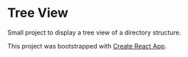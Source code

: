 # Tree View

Small project to display a tree view of a directory structure.

This project was bootstrapped with [Create React App](https://github.com/facebook/create-react-app).
